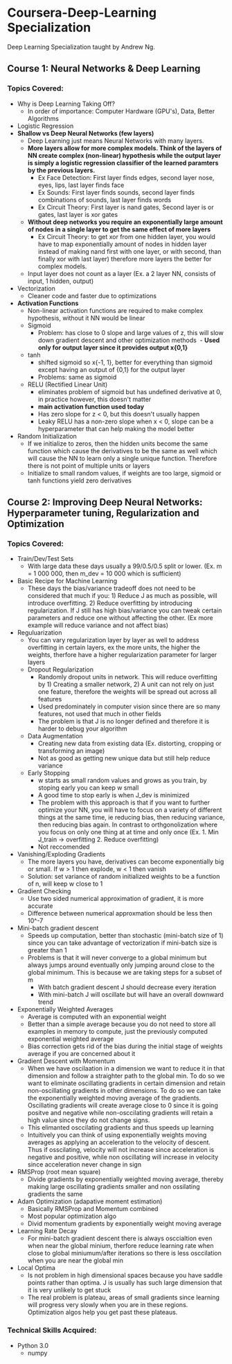 # Coursera-Deep-Learning Specialization
Deep Learning Specialization taught by Andrew Ng.
## Course 1: Neural Networks & Deep Learning
### Topics Covered:
- Why is Deep Learning Taking Off?
	- In order of importance: Computer Hardware (GPU's), Data, Better Algorithms
- Logistic Regression
- **Shallow vs Deep Neural Networks (few layers)**
 	- Deep Learning just means Neural Networks with many layers.
    - **More layers allow for more complex models. Think of the layers of NN create complex (non-linear) hypothesis while the output layer is simply a logistic regression classifier of the learned paramters by the previous layers.**
    	- Ex Face Detection: First layer finds edges, second layer nose, eyes, lips, last layer finds face
        - Ex Sounds: First layer finds sounds, second layer finds combinations of sounds, last layer finds words
        - Ex Circuit Theory: First layer is nand gates, Second layer is or gates, last layer is xor gates
    - **Without deep networks you require an exponentially large amount of nodes in a single layer to get the same effect of more layers**
       - Ex Circuit Theory: to get xor from one hidden layer, you would have to map exponentially amount of nodes in hidden layer instead of making nand first with one layer, or with second, than finally xor with last layer) therefore more layers the better for complex models.
 	- Input layer does not count as a layer (Ex. a 2 layer NN, consists of input, 1 hidden, output)
- Vectorization
 	- Cleaner code and faster due to optimizations
- **Activation Functions**
	- Non-linear activation functions are required to make complex hypothesis, without it NN would be linear
 	- Sigmoid
  		- Problem: has close to 0 slope and large values of z, this will slow down gradient descent and other optimization methods
 		 - **Used only for output layer since it provides output x{0,1}**
 	- tanh
  		- shifted sigmoid so x{-1, 1}, better for everything than sigmoid except having an output of {0,1} for the output layer
  		- Problems: same as sigmoid
 	- RELU (Rectified Linear Unit)
  		- eliminates problem of sigmoid but has undefined derivative at 0, in practice however, this doesn't matter
  		- **main activation function used today**
        - Has zero slope for z < 0, but this doesn't usually happen
        - Leaky RELU has a non-zero slope when x < 0, slope can be a hyperparameter that can help making the model better
 - Random Initialization
  	- If we initialize to zeros, then the hidden units become the same function which cause the derivatives to be the same as well which will cause the NN to learn only a single unique function. Therefore there is not point of multiple units or layers
    - Initialize to small random values, if weights are too large, sigmoid or tanh functions yield zero derivatives
## Course 2: Improving Deep Neural Networks: Hyperparameter tuning, Regularization and Optimization
### Topics Covered:
- Train/Dev/Test Sets
	- With large data these days usually a 99/0.5/0.5 split or lower. (Ex. m = 1 000 000, then m_dev = 10 000 which is sufficient)
- Basic Recipe for Machine Learning
	- These days the bias/variance tradeoff does not need to be considered that much if you: 1) Reduce J as much as possible, will introduce overfitting. 2) Reduce overfitting by introducing regularization.  If J still has high bias/variance you can tweak certain parameters and reduce one without affecting the other. (Ex more example will reduce variance and not affect bias)
- Reguluarization
	- You can vary regularization layer by layer as well to address overfitting in certain layers, ex the more units, the higher the weights, therfore have a higher regularization parameter for larger layers
	- Dropout Regularization
		- Randomly dropout units in network. This will reduce overfitting by 1) Creating a smaller network, 2) A unit can not rely on just one feature, therefore the weights will be spread out across all features
		- Used predominately in computer vision since there are so many features, not used that much in other fields
		- The problem is that J is no longer defined and therefore it is harder to debug your algorithm
	- Data Augmentation
		- Creating new data from existing data (Ex. distorting, cropping or transforming an image)
		- Not as good as getting new unique data but still help reduce variance
	- Early Stopping
		- w starts as small random values and grows as you train, by stoping early you can keep w small
		- A good time to stop early is when J_dev is minimized
		- The problem with this approach is that if you want to further optimize your NN, you will have to focus on a variety of different things at the same time, ie reducing bias, then reducing variance, then reducing bias again. In contrast to orthgonolization where you focus on only one thing at at time and only once (Ex. 1. Min J_train -> overfitting 2. Reduce overfitting)
		- Not reccomended
- Vanishing/Exploding Gradients
	- The more layers you have, derivatives can become exponentially big or small. If w > 1 then explode, w < 1 then vanish
	- Solution: set variance of random initialized weights to be a function of n, will keep w close to 1
- Gradient Checking
	- Use two sided numerical approximation of gradient, it is more accurate
	- Difference between numerical approxmation should be less then 10^-7
- Mini-batch gradient descent
	- Speeds up computation, better than stochastic (mini-batch size of 1) since you can take advantage of vectorization if mini-batch size is greater than 1
	- Problems is that it will never converge to a global minimum but always jumps around eventually only jumping around close to the global minimum. This is because we are taking steps for a subset of m
		- With batch gradient descent J should decrease every iteration
		- With mini-batch J will oscillate but will have an overall downward trend
- Exponentially Weighted Averages
	- Average is computed with an exponential weight
	- Better than a simple average because you do not need to store all examples in memory to compute, just the previously computed exponential weighted average
	- Bias correction gets rid of the bias during the initial stage of weights average if you are concerned about it
- Gradient Descent with Momentum
	- When we have oscilaation in a dimension we want to reduce it in that dimension and follow a straighter path to the global min. To do so we want to eliminate oscillating gradients in certain dimension and retain non-oscillating gradients in other dimensions. To do so we can take the exponentially weighted moving average of the gradients. Oscillating gradients will create average close to 0 since it is going positve and negative while non-osccilating gradients will retain a high value since they do not change signs.
	- This elimanted osccilating gradients and thus speeds up learning
	- Intuitively you can think of using exponentially weights moving averages as applying an acceleration to the velocity of descent. Thus if osscilating, velocity will not increase since acceleration is negative and positive, while non oscillating will increase in velocity since acceleration never change in sign
- RMSProp (root mean square)
	- Divide gradients by exponentially weighted moving average, thereby making large oscillating gradients smaller and non ossilating gradients the same
- Adam Optimization (adapative moment estimation)
	- Basically RMSProp and Momentum combined
	- Most popular optimization algo
	- Divid momentum gradients by exponentially weight moving average
- Learning Rate Decay
	- For mini-batch gradient descent there is always osccialtion even when near the global minium, therfore reduce learning rate when close to global miniumum/after iterations so there is less osccilation when you are near the global min
- Local Optima
	- Is not problem in high dimensional spaces because you have saddle points rather than optima. J is usually has such large dimension that it is very unlikely to get stuck
	- The real problem is plateau, areas of small gradients since learning will progress very slowly when you are in these regions. Optimization algos help you get past these plateaus.
### Technical Skills Acquired:
- Python 3.0
  - numpy
